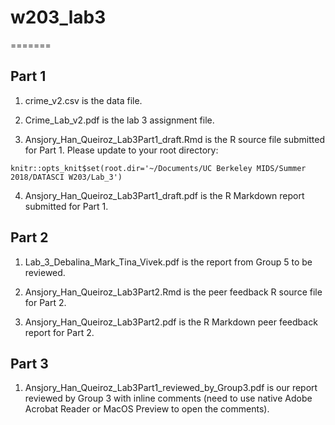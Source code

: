 # w203_lab3
=======

Part 1
------
1. crime_v2.csv is the data file.

2. Crime_Lab_v2.pdf is the lab 3 assignment file.

3. Ansjory_Han_Queiroz_Lab3Part1_draft.Rmd is the R source file submitted for Part 1. Please update to your root directory:

```{r setup, include=FALSE}
knitr::opts_knit$set(root.dir='~/Documents/UC Berkeley MIDS/Summer 2018/DATASCI W203/Lab_3')
```

4. Ansjory_Han_Queiroz_Lab3Part1_draft.pdf is the R Markdown report submitted for Part 1.


Part 2
------
1. Lab_3_Debalina_Mark_Tina_Vivek.pdf is the report from Group 5 to be reviewed.

2. Ansjory_Han_Queiroz_Lab3Part2.Rmd is the peer feedback R source file for Part 2.

3. Ansjory_Han_Queiroz_Lab3Part2.pdf is the R Markdown peer feedback report for Part 2.


Part 3
------
1. Ansjory_Han_Queiroz_Lab3Part1_reviewed_by_Group3.pdf is our report reviewed by Group 3 with inline comments (need to use native Adobe Acrobat Reader or MacOS Preview to open the comments).
